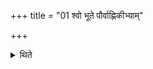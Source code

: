 +++
title = "01 श्वो भूते पौर्वाह्णिकीभ्याम्"

+++

<details><summary>थिते</summary>

1. On the next day, after having performed (the Pravargya and Upasad) of morning, the Adhvaryu builds the second layer.  
</details>
